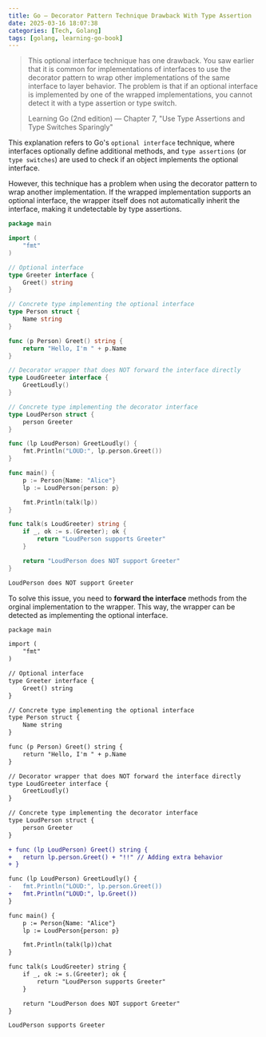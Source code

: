 ```yaml
---
title: Go — Decorator Pattern Technique Drawback With Type Assertion
date: 2025-03-16 18:07:38 
categories: [Tech, Golang]
tags: [golang, learning-go-book]
---
```


> This optional interface technique has one drawback. You saw earlier that it is common for implementations of interfaces to use the decorator pattern to wrap other implementations of the same interface to layer behavior. The problem is that if an optional interface is implemented by one of the wrapped implementations, you cannot detect it with a type assertion or type switch.
>
> <footer>Learning Go (2nd edition) — Chapter 7, "Use Type Assertions and Type Switches Sparingly"</footer>

This explanation refers to Go's `optional interface` technique, where interfaces optionally define additional methods, and `type assertions` (or `type switches`) are used to check if an object implements the optional interface.

However, this technique has a problem when using the decorator pattern to wrap another implementation. If the wrapped implementation supports an optional interface, the wrapper itself does not automatically inherit the interface, making it undetectable by type assertions.

```go main.go
package main

import (
	"fmt"
)

// Optional interface
type Greeter interface {
	Greet() string
}

// Concrete type implementing the optional interface
type Person struct {
	Name string
}

func (p Person) Greet() string {
	return "Hello, I'm " + p.Name
}

// Decorator wrapper that does NOT forward the interface directly
type LoudGreeter interface {
	GreetLoudly()
}

// Concrete type implementing the decorator interface
type LoudPerson struct {
	person Greeter
}

func (lp LoudPerson) GreetLoudly() {
	fmt.Println("LOUD:", lp.person.Greet())
}

func main() {
	p := Person{Name: "Alice"}
	lp := LoudPerson{person: p}

	fmt.Println(talk(lp))
}

func talk(s LoudGreeter) string {
	if _, ok := s.(Greeter); ok {
		return "LoudPerson supports Greeter"
	}

	return "LoudPerson does NOT support Greeter"
}

```
```bash output
LoudPerson does NOT support Greeter
```

To solve this issue, you need to **forward the interface** methods from the orginal implementation to the wrapper. This way, the wrapper can be detected as implementing the optional interface.

```diff main.go
package main

import (
	"fmt"
)

// Optional interface
type Greeter interface {
	Greet() string
}

// Concrete type implementing the optional interface
type Person struct {
	Name string
}

func (p Person) Greet() string {
	return "Hello, I'm " + p.Name
}

// Decorator wrapper that does NOT forward the interface directly
type LoudGreeter interface {
	GreetLoudly()
}

// Concrete type implementing the decorator interface
type LoudPerson struct {
	person Greeter
}

+ func (lp LoudPerson) Greet() string {
+ 	return lp.person.Greet() + "!!" // Adding extra behavior
+ }

func (lp LoudPerson) GreetLoudly() {
- 	fmt.Println("LOUD:", lp.person.Greet())
+ 	fmt.Println("LOUD:", lp.Greet())
}

func main() {
	p := Person{Name: "Alice"}
	lp := LoudPerson{person: p}

	fmt.Println(talk(lp))chat
}

func talk(s LoudGreeter) string {
	if _, ok := s.(Greeter); ok {
		return "LoudPerson supports Greeter"
	}

	return "LoudPerson does NOT support Greeter"
}

```
```bash output
LoudPerson supports Greeter
```
